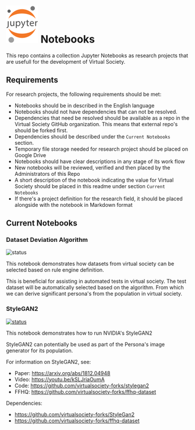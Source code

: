 # ![Jupyter](./doc/img/jupyter.svg) Notebooks

This repo contains a collection Jupyter Notebooks as research projects that are usefull for the development of Virtual Society.

## Requirements

For research projects, the following requirements should be met:

* Notebooks should be in described in the English language
* Notebooks should not have dependencies that can not be resolved.
* Dependencies that need be resolved should be available as a repo in the Virtual Society GitHub organization. This means that external repo's should be forked first.
* Dependencies should be described under the `Current Notebooks` section.
* Temporary file storage needed for research project should be placed on Google Drive
* Notebooks should have clear descriptions in any stage of its work flow
* New notebooks will be reviewed, verified and then placed by the Administrators of this Repo
* A short description of the notebook indicating the value for Virtual Society should be placed in this readme under section `Current Notebooks`
* If there's a project definition for the research field, it should be placed alongside with the notebook in Markdown format

## Current Notebooks

### Dataset Deviation Algorithm
![status](https://img.shields.io/badge/notebook-unhealthy-red)

This notebook demonstrates how datasets from virtual society can be selected based on rule engine definition.

This is beneficial for assisting in automated tests in virtual society. The test dataset will be automatically selected based on the algorithm. From which we can derive significant persona's from the population in virtual society.

### StyleGAN2
[![status](https://img.shields.io/badge/notebook-verified-green)](./notebooks/adveserial-networks/generative/StyleGan2/StyleGan2.ipynb)

This notebook demonstrates how to run NVIDIA's StyleGAN2

StyleGAN2 can potentially be used as part of the Persona's image generator for its population.

For information on StyleGAN2, see:
* Paper: https://arxiv.org/abs/1812.04948
* Video: https://youtu.be/kSLJriaOumA
* Code: https://github.com/virtualsociety-forks/stylegan2
* FFHQ: https://github.com/virtualsociety-forks/ffhq-dataset

Dependencies: 

* https://github.com/virtualsociety-forks/StyleGan2
* https://github.com/virtualsociety-forks/ffhq-dataset
